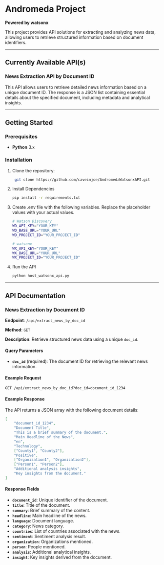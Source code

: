 # Andromeda Project
**Powered by watsonx**

This project provides API solutions for extracting and analyzing news data, allowing users to retrieve structured information based on document identifiers.

---

## Currently Available API(s)

### News Extraction API by Document ID

This API allows users to retrieve detailed news information based on a unique document ID. The response is a JSON list containing essential details about the specified document, including metadata and analytical insights.

---

## Getting Started

### Prerequisites
- **Python** 3.x

### Installation
1. Clone the repository:
   ```bash
    git clone https://github.com/caveinjoe/AndromedaWatsonxAPI.git
    ```
2. Install Dependencies
    ```bash
    pip install -r requirements.txt
    ```
3. Create .env file with the following variables. Replace the placeholder values with your actual values.
    ```bash
    # Watson Discovery
    WD_API_KEY="YOUR_KEY"
    WD_BASE_URL="YOUR_URL"
    WD_PROJECT_ID="YOUR_PROJECT_ID"

    # watsonx
    WX_API_KEY="YOUR_KEY" 
    WX_BASE_URL="YOUR_URL"
    WX_PROJECT_ID="YOUR_PROJECT_ID"
    ```
4. Run the API
    ```bash
    python host_watsonx_api.py
    ```

---

## API Documentation

### News Extraction by Document ID

**Endpoint**: `/api/extract_news_by_doc_id`

**Method**: `GET`

**Description**: Retrieve structured news data using a unique `doc_id`.

#### Query Parameters
- **`doc_id`** (required): The document ID for retrieving the relevant news information.

#### Example Request

```http
GET /api/extract_news_by_doc_id?doc_id=document_id_1234
```

#### Example Response

The API returns a JSON array with the following document details:

```json
[
    "document_id_1234",
    "Document Title",
    "This is a brief summary of the document.",
    "Main Headline of the News",
    "en",
    "Technology",
    ["County1", "County2"],
    "Positive",
    ["Organization1", "Organization2"],
    ["Person1", "Person2"],
    "Additional analysis insights",
    "Key insights from the document."
]
```
#### Response Fields
- **`document_id`**: Unique identifier of the document.
- **`title`**: Title of the document.
- **`summary`**: Brief summary of the content.
- **`headline`**: Main headline of the news.
- **`language`**: Document language.
- **`category`**: News category.
- **`countries`**: List of countries associated with the news.
- **`sentiment`**: Sentiment analysis result.
- **`organization`**: Organizations mentioned.
- **`person`**: People mentioned.
- **`analysis`**: Additional analytical insights.
- **`insight`**: Key insights derived from the document.



